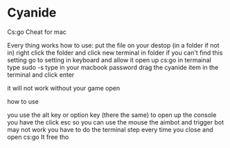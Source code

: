 # Cyanide
Cs:go Cheat for mac


Every thing works
how to use:
put the file on your destop (in a folder if not in)
right click the folder and click new terminal in folder 
if you can't find this setting go to setting in keyboard and allow it 
open up cs:go
in termainal type sudo -s
type in your macbook password
drag the cyanide item in the terminal and click enter

it will not work without your game open

how to use 

you use the alt key or option key (there the same) to open up the console 
you have the click esc so you can use the mouse
the aimbot and trigger bot may not work
you have to do the terminal step every time you close and open cs:go 
It free tho
